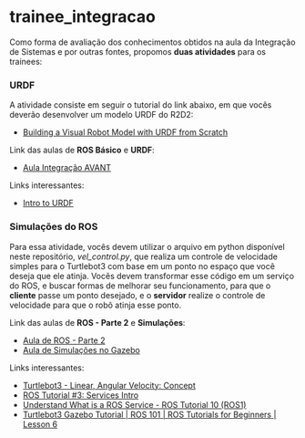 # trainee_integracao

Como forma de avaliação dos conhecimentos obtidos na aula da Integração de Sistemas e por outras fontes, propomos **duas atividades** para os trainees:

### URDF
A atividade consiste em seguir o tutorial do link abaixo, em que vocês deverão desenvolver um modelo URDF do R2D2:
* [Building a Visual Robot Model with URDF from Scratch](http://wiki.ros.org/urdf/Tutorials/Building%20a%20Visual%20Robot%20Model%20with%20URDF%20from%20Scratch)

Link das aulas de **ROS Básico** e **URDF**:
* [Aula Integração AVANT](https://wobbly-wish-32e.notion.site/Aula-Integra-o-AVANT-be9b430cffc64bd6a218e5c3d1ba9efa)

Links interessantes:
* [Intro to URDF](https://industrial-training-master.readthedocs.io/en/melodic/_source/session3/Intro-to-URDF.html)

### Simulações do ROS
Para essa atividade, vocês devem utilizar o arquivo em python disponível neste repositório, *vel_control.py*, 	que realiza um controle de velocidade simples para o Turtlebot3 com base em um ponto no espaço que você deseja que ele atinja.
Vocês devem transformar esse código em um serviço do ROS, e buscar formas de melhorar seu funcionamento, para que o **cliente** passe um ponto desejado, e o **servidor** realize o controle de velocidade para que o robô atinja esse ponto.

Link das aulas de **ROS - Parte 2** e **Simulações**:
* [Aula de ROS - Parte 2](https://tin-technician-e2e.notion.site/ROS-Parte-2-f334cc3bdde24eab99a7342a70064eec)
* [Aula de Simulações no Gazebo](https://tin-technician-e2e.notion.site/Simula-es-com-ROS-bac55c4d8eeb42b98c878b125c9851a1)

Links interessantes:
* [Turtlebot3 - Linear, Angular Velocity: Concept](https://www.youtube.com/watch?v=Oke83kjB8zY)
* [ROS Tutorial #3: Services Intro](https://www.youtube.com/watch?v=5UNaercJ2l8)
* [Understand What is a ROS Service - ROS Tutorial 10 (ROS1)](https://www.youtube.com/watch?v=0nGzvefzl-U)
* [Turtlebot3 Gazebo Tutorial | ROS 101 | ROS Tutorials for Beginners | Lesson 6](https://www.youtube.com/watch?v=n5NaLaJHYko)
